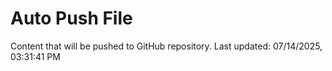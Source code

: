 # Auto Push File

Content that will be pushed to GitHub repository.
Last updated: 07/14/2025, 03:31:41 PM